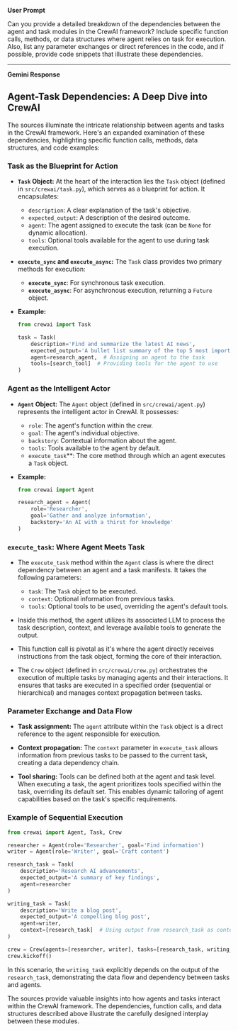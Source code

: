 **User Prompt**

Can you provide a detailed breakdown of the dependencies between the agent and task modules in the CrewAI framework? Include specific function calls, methods, or data structures where agent relies on task for execution. Also, list any parameter exchanges or direct references in the code, and if possible, provide code snippets that illustrate these dependencies.

---

**Gemini Response**

## Agent-Task Dependencies: A Deep Dive into CrewAI

The sources illuminate the intricate relationship between agents and tasks in the CrewAI framework. Here's an expanded examination of these dependencies, highlighting specific function calls, methods, data structures, and code examples:

### Task as the Blueprint for Action

- **`Task` Object:** At the heart of the interaction lies the `Task` object (defined in `src/crewai/task.py`), which serves as a blueprint for action. It encapsulates:

    - `description`: A clear explanation of the task's objective.
    - `expected_output`: A description of the desired outcome.
    - `agent`: The agent assigned to execute the task (can be `None` for dynamic allocation).
    - `tools`: Optional tools available for the agent to use during task execution.

- **`execute_sync` and `execute_async`:** The `Task` class provides two primary methods for execution:

    - **`execute_sync`**: For synchronous task execution.
    - **`execute_async`**: For asynchronous execution, returning a `Future` object.

- **Example:**
    ```python
    from crewai import Task

    task = Task(
        description='Find and summarize the latest AI news',
        expected_output='A bullet list summary of the top 5 most important AI news',
        agent=research_agent,  # Assigning an agent to the task
        tools=[search_tool]  # Providing tools for the agent to use
    )
    ```

### Agent as the Intelligent Actor

- **`Agent` Object:** The `Agent` object (defined in `src/crewai/agent.py`) represents the intelligent actor in CrewAI. It possesses:

    - `role`: The agent's function within the crew.
    - `goal`: The agent's individual objective.
    - `backstory`: Contextual information about the agent.
    - `tools`: Tools available to the agent by default.
    - `execute_task`**: The core method through which an agent executes a `Task` object.

- **Example:**
    ```python
    from crewai import Agent

    research_agent = Agent(
        role='Researcher',
        goal='Gather and analyze information',
        backstory='An AI with a thirst for knowledge'
    )
    ```

###  `execute_task`: Where Agent Meets Task

- The `execute_task` method within the `Agent` class is where the direct dependency between an agent and a task manifests. It takes the following parameters:

    - `task`: The `Task` object to be executed.
    - `context`: Optional information from previous tasks.
    - `tools`: Optional tools to be used, overriding the agent's default tools.

- Inside this method, the agent utilizes its associated LLM to process the task description, context, and leverage available tools to generate the output.

- This function call is pivotal as it's where the agent directly receives instructions from the task object, forming the core of their interaction.

- The `Crew` object (defined in `src/crewai/crew.py`) orchestrates the execution of multiple tasks by managing agents and their interactions. It ensures that tasks are executed in a specified order (sequential or hierarchical) and manages context propagation between tasks. 

### Parameter Exchange and Data Flow

- **Task assignment:** The `agent` attribute within the `Task` object is a direct reference to the agent responsible for execution.

- **Context propagation:** The `context` parameter in `execute_task` allows information from previous tasks to be passed to the current task, creating a data dependency chain.

- **Tool sharing:** Tools can be defined both at the agent and task level.  When executing a task, the agent prioritizes tools specified within the task, overriding its default set. This enables dynamic tailoring of agent capabilities based on the task's specific requirements.

### Example of Sequential Execution

```python
from crewai import Agent, Task, Crew

researcher = Agent(role='Researcher', goal='Find information')
writer = Agent(role='Writer', goal='Craft content')

research_task = Task(
    description='Research AI advancements',
    expected_output='A summary of key findings',
    agent=researcher
)

writing_task = Task(
    description='Write a blog post',
    expected_output='A compelling blog post',
    agent=writer,
    context=[research_task]  # Using output from research_task as context
)

crew = Crew(agents=[researcher, writer], tasks=[research_task, writing_task])
crew.kickoff()
```

In this scenario, the `writing_task` explicitly depends on the output of the `research_task`, demonstrating the data flow and dependency between tasks and agents.

The sources provide valuable insights into how agents and tasks interact within the CrewAI framework. The dependencies, function calls, and data structures described above illustrate the carefully designed interplay between these modules.
